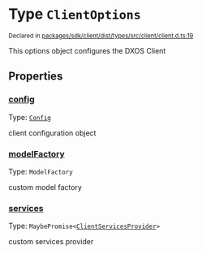 # Type `ClientOptions`
<sub>Declared in [packages/sdk/client/dist/types/src/client/client.d.ts:19]()</sub>


This options object configures the DXOS Client


## Properties
### [config]()
Type: <code>[Config](/api/@dxos/react-client/classes/Config)</code>

client configuration object


### [modelFactory]()
Type: <code>ModelFactory</code>

custom model factory


### [services]()
Type: <code>MaybePromise&lt;[ClientServicesProvider](/api/@dxos/react-client/interfaces/ClientServicesProvider)&gt;</code>

custom services provider
